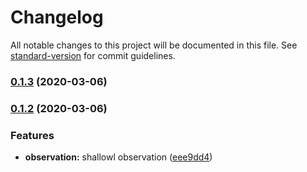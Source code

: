# Changelog

All notable changes to this project will be documented in this file. See [standard-version](https://github.com/conventional-changelog/standard-version) for commit guidelines.

### [0.1.3](https://github.com/bigopon/aurelia-deep-computed/compare/0.1.2...0.1.3) (2020-03-06)

### [0.1.2](https://github.com/bigopon/aurelia-deep-computed/compare/v0.1.0...v0.1.2) (2020-03-06)


### Features

* **observation:** shallowl observation ([eee9dd4](https://github.com/bigopon/aurelia-deep-computed/commit/eee9dd49279ddc93c0bda14a7a78e7bd30866424))
